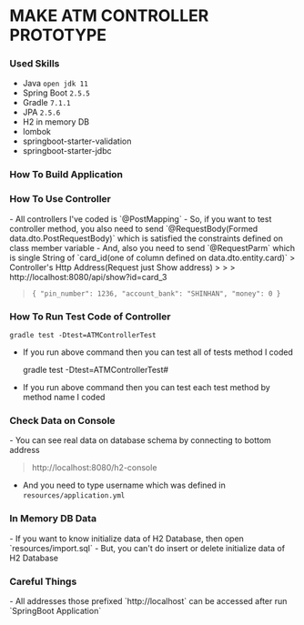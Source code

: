 <H1><b>MAKE ATM CONTROLLER PROTOTYPE</b></H1>

<H3>Used Skills</H3>

- Java `open jdk 11`
- Spring Boot `2.5.5`
- Gradle `7.1.1`
- JPA `2.5.6`
- H2 in memory DB
- lombok
- springboot-starter-validation
- springboot-starter-jdbc

<H3>How To Build Application</H3>

<H3>How To Use Controller</H3>
- All controllers I've coded is `@PostMapping`
  - So, if you want to test controller method, you also need to send `@RequestBody(Formed data.dto.PostRequestBody)` which is satisfied the constraints defined on class member variable
  - And, also you need to send `@RequestParm` which is single String of `card_id(one of column defined on data.dto.entity.card)`
> Controller's Http Address(Request just Show address)
> 
> 
> http://localhost:8080/api/show?id=card_3

>`{
"pin_number": 1236,
"account_bank": "SHINHAN",
"money": 0
}`

<H3>How To Run Test Code of Controller</H3>

    gradle test -Dtest=ATMControllerTest

- If you run above command then you can test all of tests method I coded 

  
    gradle test -Dtest=ATMControllerTest#<method-name>

- If you run above command then you can test each test method by method name I coded

<H3>Check Data on Console</H3>
- You can see real data on database schema by connecting to bottom address

> http://localhost:8080/h2-console

- And you need to type username which was defined in `resources/application.yml`

<H3>In Memory DB Data</H3>
- If you want to know initialize data of H2 Database, then open `resources/import.sql`
- But, you can't do insert or delete initialize data of H2 Database

<H3>Careful Things</H3>
- All addresses those prefixed `http://localhost` can be accessed after run `SpringBoot Application`
